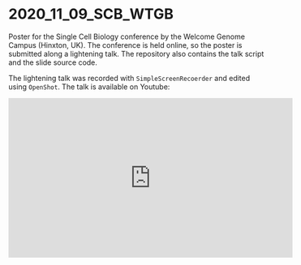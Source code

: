# 2020_11_09_SCB_WTGB
Poster for the Single Cell Biology conference by the Welcome Genome Campus 
(Hinxton, UK). The conference is held online, so the poster is submitted 
along a lightening talk. The repository also contains the talk script and 
the slide source code. 

The lightening talk was recorded with `SimpleScreenRecoerder` and edited
using `OpenShot`. The talk is available on Youtube: 
<iframe width="560" height="315" src="https://www.youtube.com/embed/LZJZ96edKSA" frameborder="0" allow="accelerometer; autoplay; clipboard-write; encrypted-media; gyroscope; picture-in-picture" allowfullscreen></iframe>
